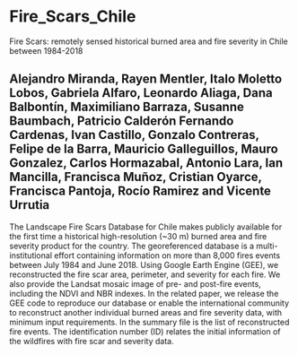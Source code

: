 # Fire_Scars_Chile
Fire Scars: remotely sensed historical burned area and fire severity in Chile between 1984-2018
## Alejandro Miranda, Rayen Mentler, Italo Moletto Lobos, Gabriela Alfaro, Leonardo Aliaga, Dana Balbontín, Maximiliano Barraza, Susanne Baumbach, Patricio Calderón Fernando Cardenas, Ivan Castillo, Gonzalo Contreras, Felipe de la Barra, Mauricio Galleguillos, Mauro Gonzalez, Carlos Hormazabal, Antonio Lara, Ian Mancilla, Francisca Muñoz, Cristian Oyarce, Francisca Pantoja, Rocío Ramirez and Vicente Urrutia
The Landscape Fire Scars Database for Chile makes publicly available for the first time a historical high-resolution (~30 m) burned area and fire severity product for the country. The georeferenced database is a multi-institutional effort containing information on more than 8,000 fires events between July 1984 and June 2018. Using Google Earth Engine (GEE), we reconstructed the fire scar area, perimeter, and severity for each fire. We also provide the Landsat mosaic image of pre- and post-fire events, including the NDVI and NBR indexes. In the related paper, we release the GEE code to reproduce our database or enable the international community to reconstruct another individual burned areas and fire severity data, with minimum input requirements. In the summary file is the list of reconstructed fire events. The identification number (ID) relates the initial information of the wildfires with fire scar and severity data.

